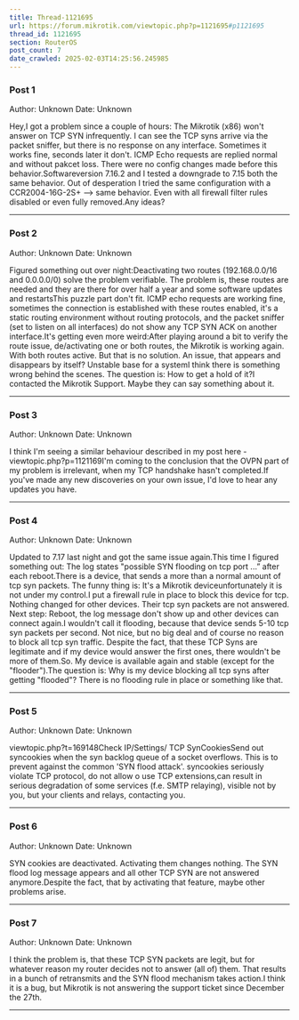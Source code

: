 ```yaml
---
title: Thread-1121695
url: https://forum.mikrotik.com/viewtopic.php?p=1121695#p1121695
thread_id: 1121695
section: RouterOS
post_count: 7
date_crawled: 2025-02-03T14:25:56.245985
---
```


### Post 1
Author: Unknown
Date: Unknown

Hey,I got a problem since a couple of hours: The Mikrotik (x86) won't answer on TCP SYN infrequently. I can see the TCP syns arrive via the packet sniffer, but there is no response on any interface. Sometimes it works fine, seconds later it don't. ICMP Echo requests are replied normal and without pakcet loss. There were no config changes made before this behavior.Softwareversion 7.16.2 and I tested a downgrade to 7.15 both the same behavior. Out of desperation I tried the same configuration with a CCR2004-16G-2S+ --> same behavior. Even with all firewall filter rules disabled or even fully removed.Any ideas?

---
### Post 2
Author: Unknown
Date: Unknown

Figured something out over night:Deactivating two routes (192.168.0.0/16 and 0.0.0.0/0) solve the problem verifiable. The problem is, these routes are needed and they are there for over half a year and some software updates and restartsThis puzzle part don't fit. ICMP echo requests are working fine, sometimes the connection is established with these routes enabled, it's a static routing environment without routing protocols, and the packet sniffer (set to listen on all interfaces) do not show any TCP SYN ACK on another interface.It's getting even more weird:After playing around a bit to verify the route issue, de/activating one or both routes, the Mikrotik is working again. With both routes active. But that is no solution. An issue, that appears and disappears by itself? Unstable base for a systemI think there is something wrong behind the scenes. The question is: How to get a hold of it?I contacted the Mikrotik Support. Maybe they can say something about it.

---
### Post 3
Author: Unknown
Date: Unknown

I think I'm seeing a similar behaviour described in my post here -viewtopic.php?p=1121169I'm coming to the conclusion that the OVPN part of my problem is irrelevant, when my TCP handshake hasn't completed.If you've made any new discoveries on your own issue, I'd love to hear any updates you have.

---
### Post 4
Author: Unknown
Date: Unknown

Updated to 7.17 last night and got the same issue again.This time I figured something out: The log states "possible SYN flooding on tcp port ...” after each reboot.There is a device, that sends a more than a normal amount of tcp syn packets. The funny thing is: It's a Mikrotik deviceunfortunately it is not under my control.I put a firewall rule in place to block this device for tcp. Nothing changed for other devices. Their tcp syn packets are not answered. Next step: Reboot, the log message don't show up and other devices can connect again.I wouldn't call it flooding, because that device sends 5-10 tcp syn packets per second. Not nice, but no big deal and of course no reason to block all tcp syn traffic. Despite the fact, that these TCP Syns are legitimate and if my device would answer the first ones, there wouldn't be more of them.So. My device is available again and stable (except for the "flooder").The question is: Why is my device blocking all tcp syns after getting "flooded"? There is no flooding rule in place or something like that.

---
### Post 5
Author: Unknown
Date: Unknown

viewtopic.php?t=169148Check IP/Settings/ TCP SynCookiesSend out syncookies when the syn backlog queue of a socket overflows. This is to prevent against the common 'SYN flood attack'. syncookies seriously violate TCP protocol, do not allow o use TCP extensions,can result in serious degradation of some services (f.e. SMTP relaying), visible not by you, but your clients and relays, contacting you.

---
### Post 6
Author: Unknown
Date: Unknown

SYN cookies are deactivated. Activating them changes nothing. The SYN flood log message appears and all other TCP SYN are not answered anymore.Despite the fact, that by activating that feature, maybe other problems arise.

---
### Post 7
Author: Unknown
Date: Unknown

I think the problem is, that these TCP SYN packets are legit, but for whatever reason my router decides not to answer (all of) them. That results in a bunch of retransmits and the SYN flood mechanism takes action.I think it is a bug, but Mikrotik is not answering the support ticket since December the 27th.

---
